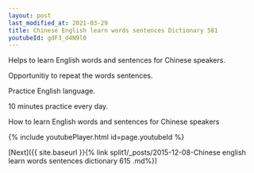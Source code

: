 ```yaml
---
layout: post
last_modified_at: 2021-03-29
title: Chinese English learn words sentences Dictionary 581 
youtubeId: gdF3_d4N9l0
---
```

 
 
Helps to learn English words and sentences for Chinese speakers.

Opportunitiy to repeat the words sentences. 

Practice English language. 
 
10 minutes practice every day. 
 
How to learn English words and sentences for Chinese speakers 
 
{% include youtubePlayer.html id=page.youtubeId %}
 
 
[Next]({{ site.baseurl }}{% link  split1/_posts/2015-12-08-Chinese english learn words sentences dictionary 615 .md%})
 
